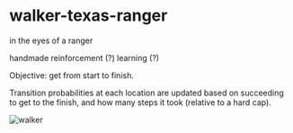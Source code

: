 # walker-texas-ranger
in the eyes of a ranger

handmade reinforcement (?) learning (?)

Objective: get from start to finish.

Transition probabilities at each location are 
updated based on succeeding to get to the finish, 
and how many steps it took (relative to a hard cap).

![walker](walker-animation.gif)
